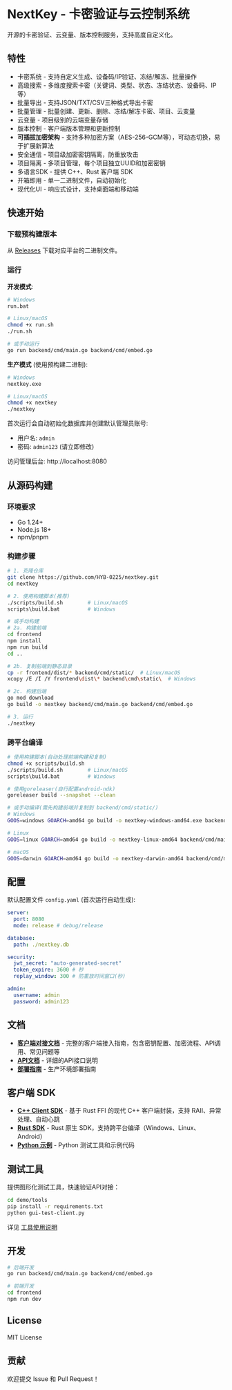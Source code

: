 # NextKey - 卡密验证与云控制系统

开源的卡密验证、云变量、版本控制服务，支持高度自定义化。

## 特性

- 卡密系统 - 支持自定义生成、设备码/IP验证、冻结/解冻、批量操作
- 高级搜索 - 多维度搜索卡密（关键词、类型、状态、冻结状态、设备码、IP等）
- 批量导出 - 支持JSON/TXT/CSV三种格式导出卡密
- 批量管理 - 批量创建、更新、删除、冻结/解冻卡密、项目、云变量
- 云变量 - 项目级别的云端变量存储
- 版本控制 - 客户端版本管理和更新控制
- **可插拔加密架构** - 支持多种加密方案（AES-256-GCM等），可动态切换，易于扩展新算法
- 安全通信 - 项目级加密密钥隔离，防重放攻击
- 项目隔离 - 多项目管理，每个项目独立UUID和加密密钥
- 多语言SDK - 提供 C++、Rust 客户端 SDK
- 开箱即用 - 单一二进制文件，自动初始化
- 现代化UI - 响应式设计，支持桌面端和移动端

## 快速开始

### 下载预构建版本

从 [Releases](https://github.com/HYB-0225/nextkey/releases) 下载对应平台的二进制文件。

### 运行

**开发模式**:
```bash
# Windows
run.bat

# Linux/macOS
chmod +x run.sh
./run.sh

# 或手动运行
go run backend/cmd/main.go backend/cmd/embed.go
```

**生产模式** (使用预构建二进制):
```bash
# Windows
nextkey.exe

# Linux/macOS
chmod +x nextkey
./nextkey
```

首次运行会自动初始化数据库并创建默认管理员账号:
- 用户名: `admin`
- 密码: `admin123` (请立即修改)

访问管理后台: http://localhost:8080

## 从源码构建

### 环境要求

- Go 1.24+
- Node.js 18+
- npm/pnpm

### 构建步骤

```bash
# 1. 克隆仓库
git clone https://github.com/HYB-0225/nextkey.git
cd nextkey

# 2. 使用构建脚本(推荐)
./scripts/build.sh        # Linux/macOS
scripts\build.bat         # Windows

# 或手动构建
# 2a. 构建前端
cd frontend
npm install
npm run build
cd ..

# 2b. 复制前端到静态目录
cp -r frontend/dist/* backend/cmd/static/  # Linux/macOS
xcopy /E /I /Y frontend\dist\* backend\cmd\static\  # Windows

# 2c. 构建后端
go mod download
go build -o nextkey backend/cmd/main.go backend/cmd/embed.go

# 3. 运行
./nextkey
```

### 跨平台编译

```bash
# 使用构建脚本(自动处理前端构建和复制)
chmod +x scripts/build.sh
./scripts/build.sh        # Linux/macOS
scripts\build.bat         # Windows

# 使用goreleaser(自行配置android-ndk)
goreleaser build --snapshot --clean

# 或手动编译(需先构建前端并复制到 backend/cmd/static/)
# Windows
GOOS=windows GOARCH=amd64 go build -o nextkey-windows-amd64.exe backend/cmd/main.go backend/cmd/embed.go

# Linux
GOOS=linux GOARCH=amd64 go build -o nextkey-linux-amd64 backend/cmd/main.go backend/cmd/embed.go

# macOS
GOOS=darwin GOARCH=amd64 go build -o nextkey-darwin-amd64 backend/cmd/main.go backend/cmd/embed.go
```

## 配置

默认配置文件 `config.yaml` (首次运行自动生成):

```yaml
server:
  port: 8080
  mode: release # debug/release

database:
  path: ./nextkey.db

security:
  jwt_secret: "auto-generated-secret"
  token_expire: 3600 # 秒
  replay_window: 300 # 防重放时间窗口(秒)

admin:
  username: admin
  password: admin123
```

## 文档

- **[客户端对接文档](docs/CLIENT.md)** - 完整的客户端接入指南，包含密钥配置、加密流程、API调用、常见问题等
- **[API文档](docs/API.md)** - 详细的API接口说明
- **[部署指南](docs/DEPLOY.md)** - 生产环境部署指南

## 客户端 SDK

- **[C++ Client SDK](demo/cpp-client/README.md)** - 基于 Rust FFI 的现代 C++ 客户端封装，支持 RAII、异常处理、自动心跳
- **[Rust SDK](demo/rust-sdk/)** - Rust 原生 SDK，支持跨平台编译（Windows、Linux、Android）
- **[Python 示例](demo/tools/)** - Python 测试工具和示例代码

## 测试工具

提供图形化测试工具，快速验证API对接：

```bash
cd demo/tools
pip install -r requirements.txt
python gui-test-client.py
```

详见 [工具使用说明](demo/tools/README.md)

## 开发

```bash
# 后端开发
go run backend/cmd/main.go backend/cmd/embed.go

# 前端开发
cd frontend
npm run dev
```

## License

MIT License

## 贡献

欢迎提交 Issue 和 Pull Request！

